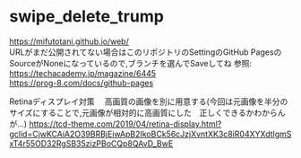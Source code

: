 # swipe_delete_trump
https://mifutotani.github.io/web/  
URLがまだ公開されてない場合はこのリポジトリのSettingのGitHub PagesのSourceがNoneになっているので,ブランチを選んでSaveしてね
参照:  
https://techacademy.jp/magazine/6445  
https://prog-8.com/docs/github-pages  

Retinaディスプレイ対策 　高画質の画像を別に用意する(今回は元画像を半分のサイズにすることで,元画像が相対的に高画質にした　正しくできるかわからんが…)
https://tcd-theme.com/2019/04/retina-display.html?gclid=CjwKCAiA2O39BRBjEiwApB2IkoBCk56cJzjXvntXK3c8iR04XYXdtlgmSxT4r55OD32RgSB35zizPBoCQp8QAvD_BwE